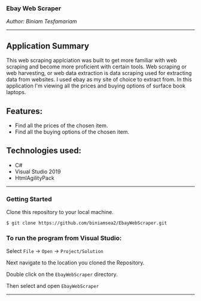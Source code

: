### Ebay Web Scraper  
*Author: Biniam Tesfamariam*

----

## Application Summary  
This web scraping applciation was built to get more familiar with web scraping and become more proficient with certain tools. Web scraping or web harvesting, or web data extraction is data scraping used for extracting data from websites. I used ebay as my site of choice to extract from. In this application I'm viewing all the prices and buying options of surface book laptops.  

## Features:  
- Find all the prices of the chosen item.  
- Find all the buying options of the chosen item.  

## Technologies used:  
- C#  
- Visual Studio 2019  
- HtmlAgilityPack  

---

### Getting Started
Clone this repository to your local machine.

```
$ git clone https://github.com/biniamsea2/EbayWebScraper.git
```

### To run the program from Visual Studio:
Select ```File``` -> ```Open``` -> ```Project/Solution```

Next navigate to the location you cloned the Repository.

Double click on the ```EbayWebScraper``` directory.

Then select and open ```EbayWebScraper```

------------------------------
